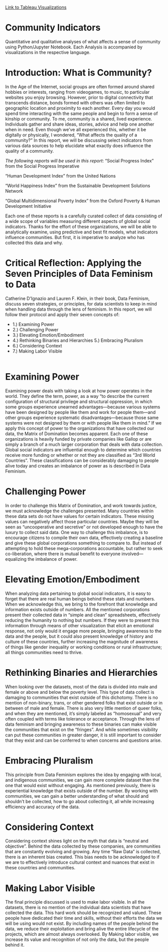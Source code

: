 [Link to Tableau Visualizations](https://public.tableau.com/app/profile/joseph.borri/viz/CommunityIndicators_17224364594760/Dashboard1?publish=yes)

# Community Indicators
 Quantitative and qualitative analyses of what affects a sense of community using Python/Jupyter Notebook.
 Each Analysis is accompanied by visualizations in the respective language.

# Introduction: What is Community?
In the Age of the Internet, social groups are often formed around shared hobbies or interests, ranging from videogames, to music, to particular websites you enjoy browsing. However, prior to digital connectivity that transcends distance, bonds formed with others was often limited to geographic location and proximity to each another. Every day you would spend time interacting with the same people and begin to form a sense of kinship or community. To me, community is a shared, lived experience. Individuals gather and share ideas, stories, advice and help one another when in need.
Even though we’ve all experienced this, whether it be digitally or physically, I wondered, “What affects the quality of a community?” In this report, we will be discussing select indicators from various data sources to help elucidate what exactly does influence the quality of a community. 

<p style="text-align: center;">

*The following reports will be used in this report*:
“Social Progress Index”
from the Social Progress Imperative

“Human Development Index” 
from the United Nations

“World Happiness Index”
from the Sustainable Development Solutions Network

“Global Multidimensional Poverty Index”
from the Oxford Poverty & Human Development Initiative</p>

Each one of these reports is a carefully curated collect of data consisting of a wide scope of variables measuring different aspects of global social indicators. Thanks for the effort of these organizations, we will be able to analytically examine, using predictive and best fit models, what indicators influence communities. But first, it is imperative to analyze who has collected this data and why.

# Critical Reflection: Applying the Seven Principles of Data Feminism to Data
Catherine D'Ignazio and Lauren F. Klein, in their book, Data Feminism, discuss seven strategies, or principles, for data scientists to keep in mind when handling data through the lens of feminism. In this report, we will follow their protocol and apply their seven concepts of:
-   1.) Examining Power
-   2.) Challenging Power
-   3.) Elevating Emotion/Embodiment
-   4.) Rethinking Binaries and Hierarchies 5.) Embracing Pluralism
-   6.) Considering Context
-   7.) Making Labor Visible<br><br>

# Examining Power
Examining power deals with taking a look at how power operates in the world. They define the term, power, as a way “to describe the current configuration of structural privilege and structural oppression, in which some groups experience unearned advantages—because various systems have been designed by people like them and work for people them—and other groups experience systematic disadvantages—because those same systems were not designed by them or with people like them in mind.” If we apply this concept of power to the organizations that have collected our data, the Matrix of Domination becomes apparent. Each one of these organizations is heavily funded by private companies like Gallop or are simply a branch of a much larger corporation that deals with data collection. Global social indicators are influential enough to determine which countries receive more funding or whether or not they are classified as “3rd World Countries”. These classifications can be considerably damaging to people alive today and creates an imbalance of power as is described in Data Feminism.

# Challenging Power
In order to challenge this Matrix of Domination, and work towards justice, we must acknowledge the challenges presented. Many countries within these data sets do not have values for certain indicators. These missing values can negatively affect those particular countries. Maybe they will be seen as “uncooperative and secretive” or not developed enough to have the luxury to collect said data. One way to challenge this imbalance, is to encourage citizens to compile their own data, effectively creating a baseline and give these global corporations something to compare to. But instead of attempting to hold these mega-corporations accountable, but rather to seek co-liberation, where there is mutual benefit to everyone involved—equalizing the imbalance of power.

# Elevating Emotion/Embodiment
When analyzing data pertaining to global social indicators, it is easy to forget that there are real human beings behind these stats and numbers. When we acknowledge this, we bring to the forefront that knowledge and information exists outside of numbers. All the mentioned corporations present their collected data in “simple and clean” spreadsheets, effectively reducing the humanity to nothing but numbers. If they were to present this information through means of other visualization that elicit an emotional response, not only would it engage more people, bringing awareness to the data and the people, but it could also present knowledge of history and culture of these countries, further increasing the magnitude of awareness of things like gender inequality or working conditions or rural infrastructure; all things communities need to thrive.

# Rethinking Binaries and Hierarchies
When looking over the datasets, most of the data is divided into male and female or above and below the poverty level. This type of data collect is damaging to communities that exist outside of this dichotomy. There is no mention of non-binary, trans, or other gendered folks that exist outside or in between of male and female. There is also very little mention of queer folks, and when they are mentioned, it’s simply labeled as “homosexual” and very often coupled with terms like tolerance or acceptance. Through the lens of data feminism and bringing awareness to these binaries can make visible the communities that exist on the “fringes”. And while sometimes visibility can put these communities in greater danger, it is still important to consider that they exist and can be conferred to when concerns and questions arise.
# Embracing Pluralism
This principle from Data Feminism explores the idea by engaging with local, and indigenous communities, we can gain more complete dataset than the one that would exist without engaging. As mentioned previously, there is experiential knowledge that exists outside of the number. By working with communities, we can gain a better understanding of what should and shouldn’t be collected, how to go about collecting it, all while increasing efficiency and accuracy of the data.
# Considering Context
Considering context shines light on the myth that data is “neutral and objective”. Behind the data collected by these companies, are communities that are constantly evolving and growing. Any time “Raw Data” is collected, there is an inherent bias created. This bias needs to be acknowledged to if we are to effectively introduce cultural context and nuances that exist in these countries and communities.

# Making Labor Visible
The final principle discussed is used to make labor visible. In all the datasets, there is no mention of the individual data scientists that have collected the data. This hard work should be recognized and valued. These people have dedicated their time and skills, without their efforts the data we will be using would not exist. By including names of the people behind the data, we reduce their exploitation and bring alive the entire lifecycle of the projects, which are almost always overlooked. By Making labor visible, we increase its value and recognition of not only the data, but the people behind it.
